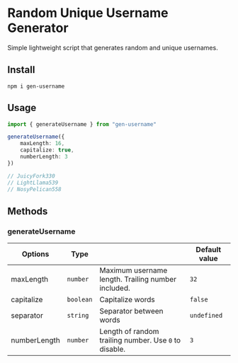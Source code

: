 # Random Unique Username Generator

Simple lightweight script that generates random and unique usernames.

## Install

```
npm i gen-username
```

## Usage

```ts
import { generateUsername } from "gen-username"

generateUsername({
    maxLength: 16,
    capitalize: true,
    numberLength: 3
})

// JuicyFork330
// LightLlama539
// NosyPelican558
```

## Methods

### generateUsername

| Options      | Type        |           | Default value   |
|--------------|-------------|-----------|-----------------|
| maxLength    | `number`    | Maximum username length. Trailing number included. | `32` |
| capitalize   | `boolean`   | Capitalize words | `false` |
| separator    | `string`    | Separator between words  | `undefined` |
| numberLength | `number`    | Length of random trailing number. Use `0` to disable. | `3` |